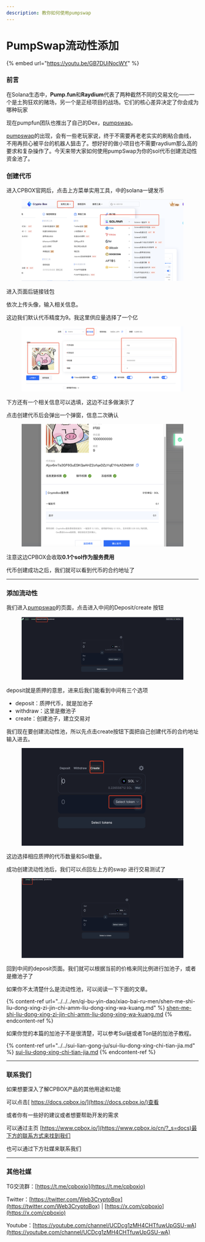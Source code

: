 ```yaml
---
description: 教你如何使用pumpswap
---
```


# PumpSwap流动性添加

{% embed url="https://youtu.be/GB7DUiNocWY" %}

### 前言

在Solana生态中，**Pump.fun**和**Raydium**代表了两种截然不同的交易文化——一个是土狗狂欢的赌场，另一个是正经项目的战场。它们的核心差异决定了你会成为哪种玩家

现在pumpfun团队也推出了自己的Dex，[pumpswap](https://swap.pump.fun/)。

[pumpswap](https://swap.pump.fun/)的出现，会有一些老玩家说，终于不需要再老老实实的刷粘合曲线，不用再担心被平台的机器人狙击了。想好好的做小项目也不需要raydium那么高的要求和复杂操作了。今天来带大家如何使用pumpSwap为你的sol代币创建流动性资金池了。

### 创建代币

进入CPBOX官网后，点击上方菜单实用工具，中的solana一键发币

<figure><img src="../../../.gitbook/assets/pumpswap-cpbox-utilities-menu.png" alt=""><figcaption></figcaption></figure>

进入页面后链接钱包

依次上传头像，输入相关信息。

这边我们默认代币精度为9。我这里供应量选择了一个亿

<figure><img src="../../../.gitbook/assets/pumpswap-token-creation-form.png" alt=""><figcaption></figcaption></figure>

下方还有一个相关信息可以选填，这边不过多做演示了

点击创建代币后会弹出一个弹窗，信息二次确认

<figure><img src="../../../.gitbook/assets/pumpswap-token-creation-confirmation.png" alt=""><figcaption></figcaption></figure>

注意这边CPBOX会收取**0.1个sol作为服务费用**

代币创建成功之后，我们就可以看到代币的合约地址了

***

### 添加流动性

我们进入[pumpswap](https://swap.pump.fun/)的页面，点击进入中间的Deposit/create 按钮

<figure><img src="../../../.gitbook/assets/pumpswap-deposit-create-interface.png" alt=""><figcaption></figcaption></figure>

deposit就是质押的意思，进来后我们能看到中间有三个选项

* deposit：质押代币，就是加池子
* withdraw：这里是撤池子
* create：创建池子，建立交易对

我们现在要创建流动性池，所以先点击create按钮下面把自己创建代币的合约地址输入进去。

<figure><img src="../../../.gitbook/assets/pumpswap-create-pool-interface.png" alt=""><figcaption></figcaption></figure>

这边选择相应质押的代币数量和Sol数量。

成功创建流动性池后，我们可以点回左上方的swap 进行交易测试了

<figure><img src="../../../.gitbook/assets/pumpswap-swap-trading-interface.png" alt=""><figcaption></figcaption></figure>

回到中间的deposit页面。我们就可以根据当前的价格来同比例进行加池子，或者是撤池子了

如果你不太清楚什么是流动性池，可以阅读一下下面的文章。

{% content-ref url="../../../en/qi-bu-yin-dao/xiao-bai-ru-men/shen-me-shi-liu-dong-xing-zi-jin-chi-amm-liu-dong-xing-wa-kuang.md" %}
[shen-me-shi-liu-dong-xing-zi-jin-chi-amm-liu-dong-xing-wa-kuang.md](../../../en/qi-bu-yin-dao/xiao-bai-ru-men/shen-me-shi-liu-dong-xing-zi-jin-chi-amm-liu-dong-xing-wa-kuang.md)
{% endcontent-ref %}

如果你觉的本篇的加池子不是很清楚，可以参考Sui链或者Ton链的加池子教程。

{% content-ref url="../../sui-lian-gong-ju/sui-liu-dong-xing-chi-tian-jia.md" %}
[sui-liu-dong-xing-chi-tian-jia.md](../../sui-lian-gong-ju/sui-liu-dong-xing-chi-tian-jia.md)
{% endcontent-ref %}

***

### 联系我们

如果想要深入了解CPBOX产品的其他用途和功能

可以点击[ https://docs.cpbox.io/](https://docs.cpbox.io/)查看

或者你有一些好的建议或者想要帮助开发的需求

可以通过主页 [https://www.cpbox.io/](https://www.cpbox.io/cn/?_s=docs)最下方的联系方式来找到我们

也可以通过下方社媒来联系我们

***

### 其他社媒

TG交流群：[https://t.me/cpboxio](https://t.me/cpboxio)

Twitter：[https://twitter.com/Web3CryptoBox](https://twitter.com/Web3CryptoBox) | [https://x.com/cpboxio](https://x.com/cpboxio)

Youtube：[https://youtube.com/channel/UCDcg1zMH4CHTfuwUpGSU-wA](https://youtube.com/channel/UCDcg1zMH4CHTfuwUpGSU-wA)
